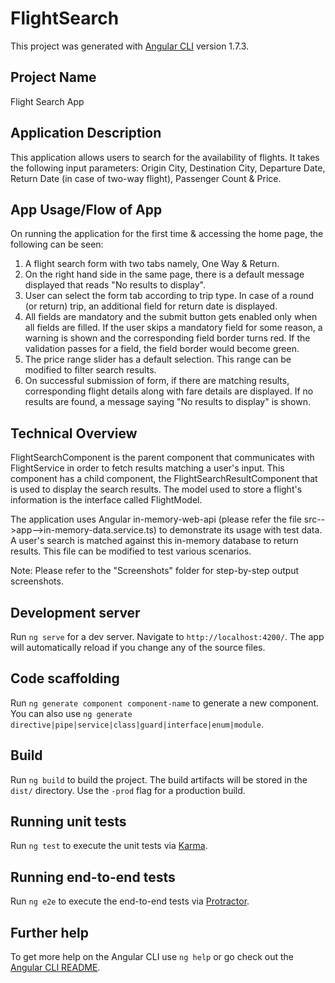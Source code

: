 # FlightSearch

This project was generated with [Angular CLI](https://github.com/angular/angular-cli) version 1.7.3.

## Project Name
Flight Search App

## Application Description
This application allows users to search for the availability of flights. It takes the following input parameters: 
Origin City, Destination City, Departure Date, Return Date (in case of two-way flight), Passenger Count & Price.

## App Usage/Flow of App
On running the application for the first time & accessing the home page, the following can be seen:
1. A flight search form with two tabs namely, One Way & Return.
2. On the right hand side in the same page, there is a default message displayed that reads "No results to display".
3. User can select the form tab according to trip type. In case of a round (or return) trip, an additional field for return date is displayed.
4. All fields are mandatory and the submit button gets enabled only when all fields are filled. If the user skips a mandatory field for some reason, a warning is shown and the corresponding field border turns red. If the validation passes for a field, the field border would become green.
5. The price range slider has a default selection. This range can be modified to filter search results.
6. On successful submission of form, if there are matching results, corresponding flight details along with fare details are displayed. If no results are found, a message saying "No results to display" is shown.

## Technical Overview
FlightSearchComponent is the parent component that communicates with FlightService in order to fetch results matching a user's input. This component has a child component, the FlightSearchResultComponent that is used to display the search results.
The model used to store a flight's information is the interface called FlightModel.

The application uses Angular in-memory-web-api (please refer the file src-->app-->in-memory-data.service.ts) to demonstrate its usage with test data. A user's search is matched against this in-memory database to return results. This file can be modified to test various scenarios.

Note: Please refer to the "Screenshots" folder for step-by-step output screenshots.

## Development server

Run `ng serve` for a dev server. Navigate to `http://localhost:4200/`. The app will automatically reload if you change any of the source files.

## Code scaffolding

Run `ng generate component component-name` to generate a new component. You can also use `ng generate directive|pipe|service|class|guard|interface|enum|module`.

## Build

Run `ng build` to build the project. The build artifacts will be stored in the `dist/` directory. Use the `-prod` flag for a production build.

## Running unit tests

Run `ng test` to execute the unit tests via [Karma](https://karma-runner.github.io).

## Running end-to-end tests

Run `ng e2e` to execute the end-to-end tests via [Protractor](http://www.protractortest.org/).

## Further help

To get more help on the Angular CLI use `ng help` or go check out the [Angular CLI README](https://github.com/angular/angular-cli/blob/master/README.md).

